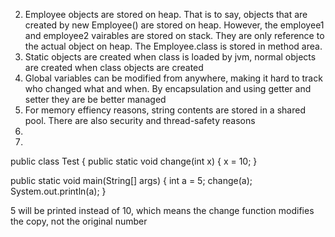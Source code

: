 2. Employee objects are stored on heap. That is to say, objects that are created by new Employee() are stored on heap. However, the employee1 and employee2 vairables are stored on stack. They are only reference to the actual object on heap. The Employee.class is stored in method area.
3. Static objects are created when class is loaded by jvm, normal objects are created when class objects are created
4. Global variables can be modified from anywhere, making it hard to track who changed what and when. By encapsulation and using getter and setter they are be better managed
5. For memory effiency reasons, string contents are stored in a shared pool. There are also security and thread-safety reasons
6. 
7.
public class Test {
public static void change(int x) { x = 10; }

public static void main(String[] args) {
    int a = 5;
    change(a);
    System.out.println(a);
}

5 will be printed instead of 10, which means the change function modifies the copy, not the original number

